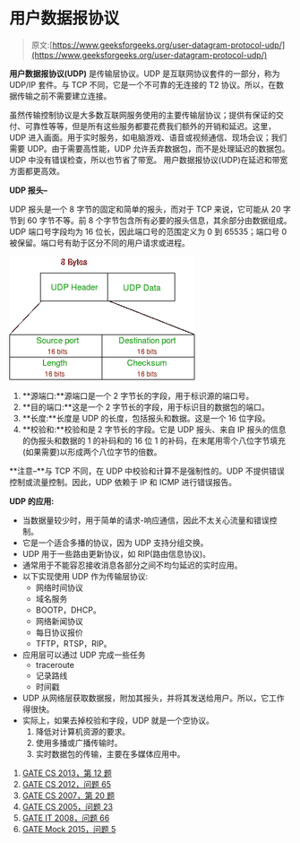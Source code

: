 # 用户数据报协议

> 原文:[https://www.geeksforgeeks.org/user-datagram-protocol-udp/](https://www.geeksforgeeks.org/user-datagram-protocol-udp/)

**用户数据报协议(UDP)** 是传输层协议。UDP 是互联网协议套件的一部分，称为 UDP/IP 套件。与 TCP 不同，它是一个不可靠的无连接的 T2 协议。所以，在数据传输之前不需要建立连接。

虽然传输控制协议是大多数互联网服务使用的主要传输层协议；提供有保证的交付、可靠性等等，但是所有这些服务都要花费我们额外的开销和延迟。这里，UDP 进入画面。用于实时服务，如电脑游戏、语音或视频通信、现场会议；我们需要 UDP。由于需要高性能，UDP 允许丢弃数据包，而不是处理延迟的数据包。UDP 中没有错误检查，所以也节省了带宽。
用户数据报协议(UDP)在延迟和带宽方面都更高效。

**UDP 报头–**

UDP 报头是一个 8 字节的固定和简单的报头，而对于 TCP 来说，它可能从 20 字节到 60 字节不等。前 8 个字节包含所有必要的报头信息，其余部分由数据组成。UDP 端口号字段均为 16 位长，因此端口号的范围定义为 0 到 65535；端口号 0 被保留。端口号有助于区分不同的用户请求或进程。

![](img/30287f15f86b80ef473ac7c04dc0ddac.png)

1.  **源端口:**源端口是一个 2 字节长的字段，用于标识源的端口号。
2.  **目的端口:**这是一个 2 字节长的字段，用于标识目的数据包的端口。
3.  **长度:**长度是 UDP 的长度，包括报头和数据。这是一个 16 位字段。
4.  **校验和:**校验和是 2 字节长的字段。它是 UDP 报头、来自 IP 报头的信息的伪报头和数据的 1 的补码和的 16 位 1 的补码，在末尾用零个八位字节填充(如果需要)以形成两个八位字节的倍数。

**注意–**与 TCP 不同，在 UDP 中校验和计算不是强制性的。UDP 不提供错误控制或流量控制。因此，UDP 依赖于 IP 和 ICMP 进行错误报告。

**UDP 的应用:**

*   当数据量较少时，用于简单的请求-响应通信，因此不太关心流量和错误控制。
*   它是一个适合多播的协议，因为 UDP 支持分组交换。
*   UDP 用于一些路由更新协议，如 RIP(路由信息协议)。
*   通常用于不能容忍接收消息各部分之间不均匀延迟的实时应用。
*   以下实现使用 UDP 作为传输层协议:
    *   网络时间协议
    *   域名服务
    *   BOOTP，DHCP。
    *   网络新闻协议
    *   每日协议报价
    *   TFTP，RTSP，RIP。
*   应用层可以通过 UDP 完成一些任务
    *   traceroute
    *   记录路线
    *   时间戳
*   UDP 从网络层获取数据报，附加其报头，并将其发送给用户。所以，它工作得很快。
*   实际上，如果去掉校验和字段，UDP 就是一个空协议。
    1.  降低对计算机资源的要求。
    2.  使用多播或广播传输时。
    3.  实时数据包的传输，主要在多媒体应用中。

1.  [GATE CS 2013，第 12 题](https://www.geeksforgeeks.org/gate-gate-cs-2013-question-12/)
2.  [GATE CS 2012，问题 65](https://www.geeksforgeeks.org/gate-gate-cs-2012-question-22-2/)
3.  [GATE CS 2007，第 20 题](https://www.geeksforgeeks.org/gate-gate-cs-2007-question-20/)
4.  [GATE CS 2005，问题 23](https://www.geeksforgeeks.org/gate-gate-cs-2005-question-23/)
5.  [GATE IT 2008，问题 66](https://www.geeksforgeeks.org/gate-gate-it-2008-question-66/)
6.  [GATE Mock 2015，问题 5](https://www.geeksforgeeks.org/gate-gate-cs-2015-mock-test-question-5/)